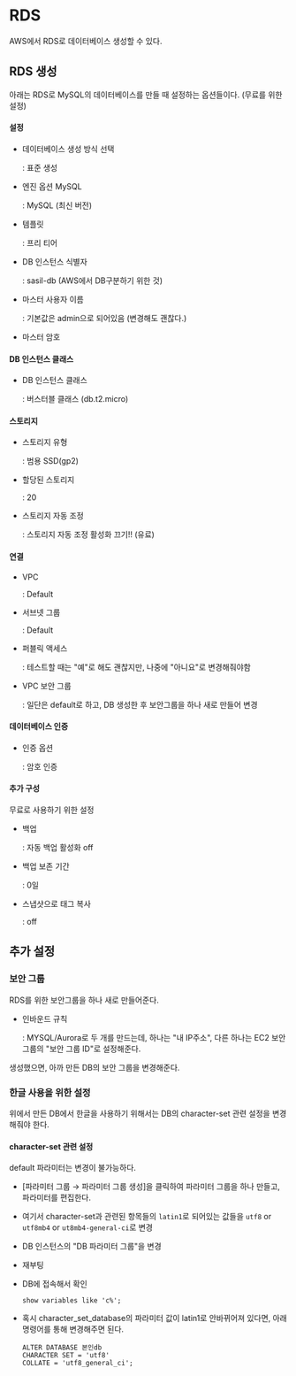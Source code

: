 # RDS

AWS에서 RDS로 데이터베이스 생성할 수 있다.



## RDS 생성

아래는 RDS로 MySQL의 데이터베이스를 만들 때 설정하는 옵션들이다. (무료를 위한 설정)

#### 설정

- 데이터베이스 생성 방식 선택

  : 표준 생성

- 엔진 옵션 MySQL

  : MySQL (최신 버전)

- 템플릿

  : 프리 티어

- DB 인스턴스 식별자

  : sasil-db
  (AWS에서 DB구분하기 위한 것)

- 마스터 사용자 이름

  : 기본값은 admin으로 되어있음 (변경해도 괜찮다.)

- 마스터 암호



#### DB 인스턴스 클래스

- DB 인스턴스 클래스

  : 버스터블 클래스 (db.t2.micro)



#### 스토리지

- 스토리지 유형

  : 범용 SSD(gp2)

- 할당된 스토리지

  : 20

- 스토리지 자동 조정

  : 스토리지 자동 조정 활성화 끄기!! (유료)



#### 연결

- VPC

  : Default

- 서브넷 그룹

  : Default

- 퍼블릭 액세스

  : 테스트할 때는 "예"로 해도 괜찮지만, 나중에 "아니요"로 변경해줘야함

- VPC 보안 그룹

  : 일단은 default로 하고, DB 생성한 후 보안그룹을 하나 새로 만들어 변경



#### 데이터베이스 인증

- 인증 옵션

  : 암호 인증



#### 추가 구성

무료로 사용하기 위한 설정

- 백업

  : 자동 백업 활성화 off

- 백업 보존 기간

  : 0일

- 스냅샷으로 태그 복사

  : off



## 추가 설정

### 보안 그룹

RDS를 위한 보안그룹을 하나 새로 만들어준다.

- 인바운드 규칙

  : MYSQL/Aurora로 두 개를 만드는데, 하나는 "내 IP주소", 다른 하나는 EC2 보안그룹의 "보안 그룹 ID"로 설정해준다.

생성했으면, 아까 만든 DB의 보안 그룹을 변경해준다.



### 한글 사용을 위한 설정

위에서 만든 DB에서 한글을 사용하기 위해서는 DB의 character-set 관련 설정을 변경해줘야 한다.



#### character-set 관련 설정

default 파라미터는 변경이 불가능하다.

- [파라미터 그룹 → 파라미터 그룹 생성]을 클릭하여 파라미터 그룹을 하나 만들고, 파라미터를 편집한다.

- 여기서 character-set과 관련된 항목들의 `latin1`로 되어있는 값들을 `utf8` or  `utf8mb4` or `ut8mb4-general-ci`로 변경
- DB 인스턴스의 "DB 파라미터 그룹"을 변경
- 재부팅

- DB에 접속해서 확인

  ```
  show variables like 'c%';
  ```

- 혹시 character_set_database의 파라미터 값이 latin1로 안바뀌어져 있다면, 아래 명령어를 통해 변경해주면 된다.

  ```
  ALTER DATABASE 본인db
  CHARACTER SET = 'utf8'
  COLLATE = 'utf8_general_ci';
  ```

  